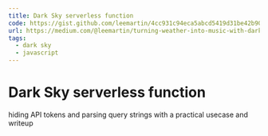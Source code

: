 ```yaml
---
title: Dark Sky serverless function
code: https://gist.github.com/leemartin/4cc931c94eca5abcd5419d31be42b906
url: https://medium.com/@leemartin/turning-weather-into-music-with-dark-sky-and-spotify-for-tycho-f4f40aef97ed
tags: 
  - dark sky
  - javascript
---
```


# Dark Sky serverless function

hiding API tokens and parsing query strings with a practical usecase and writeup
